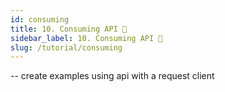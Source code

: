 ```yaml
---
id: consuming
title: 10. Consuming API 🚧
sidebar_label: 10. Consuming API 🚧
slug: /tutorial/consuming
---
```



-- create examples using api with a request client
